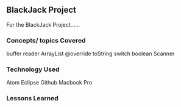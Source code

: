 ## BlackJack Project
For the BlackJack Project......

### Concepts/ topics Covered

buffer reader
ArrayList
@override
toString
switch
boolean
Scanner

### Technology Used
Atom
Eclipse
Github
Macbook Pro


### Lessons Learned
